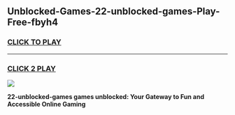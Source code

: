 
## Unblocked-Games-22-unblocked-games-Play-Free-fbyh4
<h3>
<a href="https://premium76.site?title=22-unblocked-games&ref=18A">CLICK TO PLAY</a></h3>
<hr>

<h3>
<a href="https://premium76.site?title=22-unblocked-games&ref=18A">CLICK 2 PLAY</a>
  
</h3>

<a href="https://premium76.site?title=22-unblocked-games&ref=18A"><img src="https://clearcache.store/games.png"></a>


**22-unblocked-games games unblocked: Your Gateway to Fun and Accessible Online Gaming**
